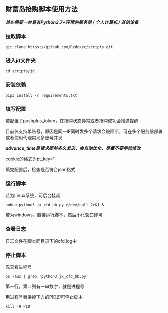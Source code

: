 ## 财富岛抢购脚本使用方法

***首先需要一台具有Python3.7+环境的服务器 / 个人计算机 / 其他设备***

### 拉取脚本

```shell
git clone https://github.com/Redcker/scripts.git
```

### 进入jd文件夹

```shell
cd scripts/jd
```

### 安装依赖

```shell
pip3 install -r requirements.txt
```

### 填写配置

若配置了pushplus_token，在抢购状态异常或者抢购成功会推送提醒

目前仅支持单账号，原因是同一IP同时发多个请求会被阻断，可在多个服务器部署或者使用代理实现多账号并发

***advance_time是请求提前多久发送，会自动优化，尽量不要手动修改***

cookie的格式为pt_key=''

填完配置后，检查是否符合json格式

### 运行脚本

若为Linux系统，可后台挂起

```shell
nohup python3 jx_cfd_hb.py >/dev/null 2>&1 &
```

若为windows，直接运行脚本，然后小化窗口即可

### 查看日志

日志文件在脚本同目录下的cfd.log中

### 停止脚本

先查看进程号

```shell
ps -aux | grep 'python3 jx_cfd_hb.py'
```

第一行，第二列有一串数字，就是进程号 

用进程号替换掉下方的PID即可停止脚本

```shell
kill -9 PID
```





